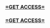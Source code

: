 <h3><strong><a href="https://www.google.com/url?q=https%3A%2F%2Fappbitly.com%2FzePsi">=GET ACCESS=</a></strong></h3>

<h3><strong><a href="https://www.google.com/url?q=https%3A%2F%2Fappbitly.com%2FzePsi">=GET ACCESS=</a></strong></h3>
